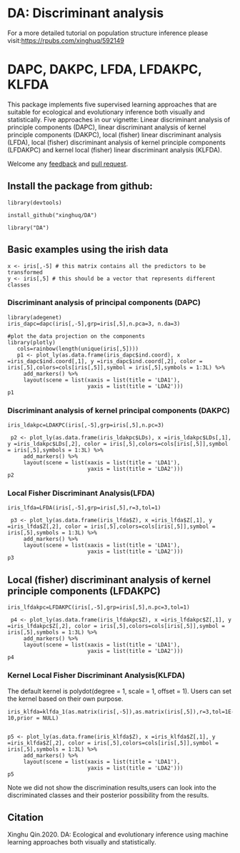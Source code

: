 
# DA: Discriminant analysis

For a more detailed tutorial on population structure inference please visit:https://rpubs.com/xinghuq/592149

#  DAPC, DAKPC, LFDA, LFDAKPC, KLFDA

This package implements five supervised learning approaches that are suitable for ecological and evolutionary inference both visually and statistically. Five approaches in our vignette: Linear discriminant analysis of principle components (DAPC), linear discriminant analysis of kernel principle components (DAKPC), local (fisher) linear discriminant analysis (LFDA), local (fisher) discriminant analysis of kernel principle components (LFDAKPC) and kernel local (fisher) linear discriminant analysis (KLFDA). 

Welcome any [feedback](https://github.com/xinghuq/DA/issues) and [pull request](https://github.com/xinghuq/DA/pulls).  


## Install the package from github:
```{R}
library(devtools)

install_github("xinghuq/DA")

library("DA")
```

## Basic examples using the irish data

```{R}
x <- iris[,-5] # this matrix contains all the predictors to be transformed
y <- iris[,5] # this should be a vector that represents different classes

```

###  Discriminant analysis of principal components (DAPC)

```{r fig1, fig.height = 5, fig.width = 10, fig.align = "center"}
library(adegenet)
iris_dapc=dapc(iris[,-5],grp=iris[,5],n.pca=3, n.da=3)

#plot the data projection on the components
library(plotly)
   cols=rainbow(length(unique(iris[,5])))
   p1 <- plot_ly(as.data.frame(iris_dapc$ind.coord), x =iris_dapc$ind.coord[,1], y =iris_dapc$ind.coord[,2], color = iris[,5],colors=cols[iris[,5]],symbol = iris[,5],symbols = 1:3L) %>% 
     add_markers() %>%
     layout(scene = list(xaxis = list(title = 'LDA1'),
                         yaxis = list(title = 'LDA2')))
p1
```

### Discriminant analysis of kernel principal components (DAKPC)

```{r fig2, fig.height = 5, fig.width = 10, fig.align = "center"}
iris_ldakpc=LDAKPC(iris[,-5],grp=iris[,5],n.pc=3)

 p2 <- plot_ly(as.data.frame(iris_ldakpc$LDs), x =iris_ldakpc$LDs[,1], y =iris_ldakpc$LDs[,2], color = iris[,5],colors=cols[iris[,5]],symbol = iris[,5],symbols = 1:3L) %>% 
     add_markers() %>%
     layout(scene = list(xaxis = list(title = 'LDA1'),
                         yaxis = list(title = 'LDA2')))
p2
```


### Local Fisher Discriminant Analysis(LFDA)

```{r fig3, fig.height = 5, fig.width = 10, fig.align = "center"}
iris_lfda=LFDA(iris[,-5],grp=iris[,5],r=3,tol=1)

 p3 <- plot_ly(as.data.frame(iris_lfda$Z), x =iris_lfda$Z[,1], y =iris_lfda$Z[,2], color = iris[,5],colors=cols[iris[,5]],symbol = iris[,5],symbols = 1:3L) %>% 
     add_markers() %>%
     layout(scene = list(xaxis = list(title = 'LDA1'),
                         yaxis = list(title = 'LDA2')))
p3

```
##  Local (fisher) discriminant analysis of kernel principle components (LFDAKPC)
```{r fig4, fig.height = 5, fig.width = 10, fig.align = "center"}
iris_lfdakpc=LFDAKPC(iris[,-5],grp=iris[,5],n.pc=3,tol=1)

 p4 <- plot_ly(as.data.frame(iris_lfdakpc$Z), x =iris_lfdakpc$Z[,1], y =iris_lfdakpc$Z[,2], color = iris[,5],colors=cols[iris[,5]],symbol = iris[,5],symbols = 1:3L) %>% 
     add_markers() %>%
     layout(scene = list(xaxis = list(title = 'LDA1'),
                         yaxis = list(title = 'LDA2')))
p4

```

### Kernel Local Fisher Discriminant Analysis(KLFDA)
The default kernel is polydot(degree = 1, scale = 1, offset = 1). Users can set the kernel based on their own purpose.
 
```{r fig5, fig.height = 5, fig.width = 10, fig.align = "center"}
iris_klfda=klfda_1(as.matrix(iris[,-5]),as.matrix(iris[,5]),r=3,tol=1E-10,prior = NULL)


p5 <- plot_ly(as.data.frame(iris_klfda$Z), x =iris_klfda$Z[,1], y =iris_klfda$Z[,2], color = iris[,5],colors=cols[iris[,5]],symbol = iris[,5],symbols = 1:3L) %>% 
     add_markers() %>%
     layout(scene = list(xaxis = list(title = 'LDA1'),
                         yaxis = list(title = 'LDA2')))
p5
```
Note we did not show the discrimination results,users can look into the discriminated classes and their posterior possibility from the results.



## Citation

Xinghu Qin.2020. DA: Ecological and evolutionary inference using machine learning approaches both visually and statistically. 


